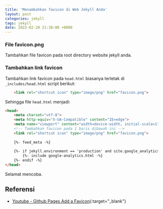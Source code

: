 ```yaml
---
title: 'Menambahkan favicon di Web Jekyll Anda'
layout: post
categories: jekyll
tags: jekyll
date: 2022-02-20 21:38:00 +0800
---
```


### File favicon.png
Tambahkan file favicon pada root directory website jekyll anda.

### Tambahkan link favicon
Tambahkan link favicon pada `head.html` biasanya terletak di `_includes/head.html` script berikut:
```html
	<link rel="shortcut icon" type="image/png" href="favicon.png">
```
Sehingga file `head.html` menjadi:
```html
<head>
	<meta charset="utf-8">
	<meta http-equiv="X-UA-Compatible" content="IE=edge">
	<meta name="viewport" content="width=device-width, initial-scale=1">
	<!-- Tambahkan favicon pada 1 baris dibawah ini -->
	<link rel="shortcut icon" type="image/png" href="favicon.png">
    
	{%- feed_meta -%}
	
	{%- if jekyll.environment == 'production' and site.google_analytics -%}
		{%- include google-analytics.html -%}
	{%- endif -%}
</head>
```

Selamat mencoba.


## Referensi
- [Youtube - Github Pages Add a Favicon](https://www.youtube.com/watch?v=4v-8_JSydgk){:target="_blank"}
